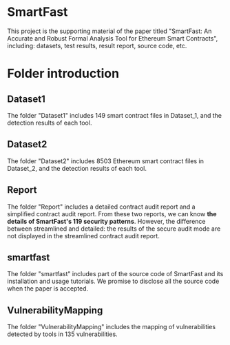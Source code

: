 # SmartFast
This project is the supporting material of the paper titled "SmartFast: An Accurate and Robust Formal Analysis Tool for Ethereum Smart Contracts", including: datasets, test results, result report, source code, etc.

# Folder introduction

## Dataset1
The folder "Dataset1" includes 149 smart contract files in Dataset_1, and the detection results of each tool.

## Dataset2
The folder "Dataset2" includes 8503 Ethereum smart contract files in Dataset_2, and the detection results of each tool.

## Report
The folder "Report" includes a detailed contract audit report and a simplified contract audit report. From these two reports, we can know **the details of SmartFast's 119 security patterns**. However, the difference between streamlined and detailed: the results of the secure audit mode are not displayed in the streamlined contract audit report. 

## smartfast
The folder "smartfast" includes part of the source code of SmartFast and its installation and usage tutorials. We promise to disclose all the source code when the paper is accepted.

## VulnerabilityMapping
The folder "VulnerabilityMapping" includes the mapping of vulnerabilities detected by tools in 135 vulnerabilities.

